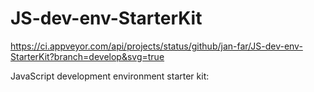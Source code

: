 # JS-dev-env-StarterKit

https://ci.appveyor.com/api/projects/status/github/jan-far/JS-dev-env-StarterKit?branch=develop&svg=true

JavaScript development environment starter kit: 

